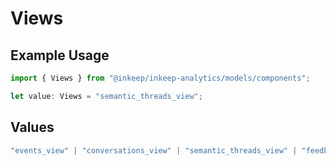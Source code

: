 # Views

## Example Usage

```typescript
import { Views } from "@inkeep/inkeep-analytics/models/components";

let value: Views = "semantic_threads_view";
```

## Values

```typescript
"events_view" | "conversations_view" | "semantic_threads_view" | "feedback_view"
```